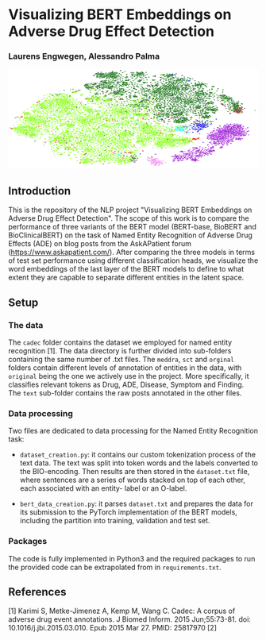 # Visualizing BERT Embeddings on Adverse Drug Effect Detection
### Laurens Engwegen, Alessandro Palma

<p align="center">
  <img width="600" height="200" src="https://github.com/allepalma/Text-mining-project/blob/main/image/first_page_image.png">
</p>

## Introduction
This is the repository of the NLP project "Visualizing BERT Embeddings on Adverse Drug Effect Detection". The scope of this work is to compare the performance of three variants of the BERT model (BERT-base, BioBERT and BioClinicalBERT) on the task of Named Entity Recognition of Adverse Drug Effects (ADE) on blog posts from the AskAPatient forum (https://www.askapatient.com/). After comparing the three models in terms of test set performance using different classification heads, we visualize the word embeddings of the last layer of the BERT models to define to what extent they are capable to separate different entities in the latent space. 

## Setup
### The data
The `cadec` folder contains the dataset we employed for named entity recognition [1]. The data directory is further divided into sub-folders containing the same number of .txt files. The `meddra`, `sct` and `orginal` folders contain different levels of annotation of entities in the data, with `original` being the one we actively use in the project. More specifically, it classifies relevant tokens as Drug, ADE, Disease, Symptom and Finding. The `text` sub-folder contains the raw posts annotated in the other files. 

### Data processing
Two files are dedicated to data processing for the Named Entity Recognition task:
* `dataset_creation.py`: it contains our custom tokenization process of the text data. The text was split into token words and the labels converted to the BIO-encoding. Then                                results are then stored in the `dataset.txt` file, where sentences are a series of words stacked on top of each other, each associated with an entity-                              label or an O-label.
                         
* `bert_data_creation.py`: it parses `dataset.txt` and prepares the data for its submission to the PyTorch implementation of the BERT models, including the partition into                                    training, validation and test set. 

### Packages
The code is fully implemented in Python3 and the required packages to run the provided code can be extrapolated from in `requirements.txt`.

## References
[1] Karimi S, Metke-Jimenez A, Kemp M, Wang C. Cadec: A corpus of adverse drug event annotations. J Biomed Inform. 2015 Jun;55:73-81. doi: 10.1016/j.jbi.2015.03.010. Epub 2015 Mar 27. PMID: 25817970
[2] 
